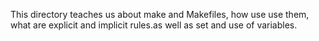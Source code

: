 This directory teaches us about make and Makefiles, how use use them, what are explicit and implicit rules.as well as set and use of variables.
